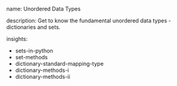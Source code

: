 name: Unordered Data Types

description: Get to know the fundamental unordered data types - dictionaries and sets.

insights:
  - sets-in-python
  - set-methods
  - dictionary-standard-mapping-type
  - dictionary-methods-i
  - dictionary-methods-ii